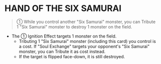 # HAND OF THE SIX SAMURAI

> ① While you control another "Six Samurai" monster, you can Tribute 1 "Six Samurai" monster to destroy 1 monster on the field.

*   The ① Ignition Effect targets 1 monster on the field.
    *   Tributing 1 "Six Samurai" monster (including this card) you control is a cost. If "Soul Exchange" targets your opponent's "Six Samurai" monster, you can Tribute it as cost instead.
    *   If the target is flipped face-down, it is still destroyed.
